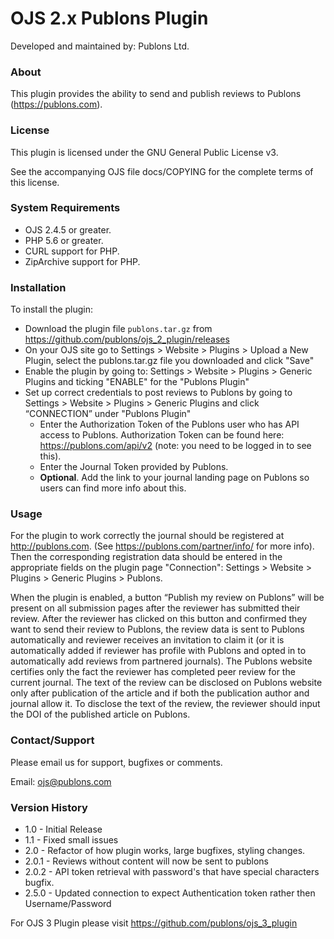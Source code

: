 # OJS 2.x Publons Plugin

Developed and maintained by: Publons Ltd.

### About
This plugin provides the ability to send and publish reviews to Publons (https://publons.com).

### License
This plugin is licensed under the GNU General Public License v3.

See the accompanying OJS file docs/COPYING for the complete terms of this license.

### System Requirements
- OJS 2.4.5 or greater.
- PHP 5.6 or greater.
- CURL support for PHP.
- ZipArchive support for PHP.

### Installation
To install the plugin:
 - Download the plugin file `publons.tar.gz` from https://github.com/publons/ojs_2_plugin/releases
 - On your OJS site go to Settings > Website > Plugins > Upload a New Plugin,
   select the publons.tar.gz file you downloaded  and click "Save"
 - Enable the plugin by going to:  Settings > Website > Plugins > Generic Plugins and ticking "ENABLE" for the "Publons Plugin"
 - Set up correct credentials to post reviews to Publons by going to Settings > Website > Plugins > Generic Plugins and click “CONNECTION” under "Publons Plugin"
   - Enter the Authorization Token of the Publons user who has API access to Publons. Authorization Token can be found here: https://publons.com/api/v2 (note: you need to be logged in to see this).
   - Enter the Journal Token provided by Publons.
   - __Optional__. Add the link to your journal landing page on Publons so users can find more info about this.

### Usage
For the plugin to work correctly the journal should be registered at http://publons.com. (See https://publons.com/partner/info/ for more info). Then the corresponding registration data should be entered in the appropriate fields on the plugin page "Connection": Settings > Website > Plugins > Generic Plugins > Publons.

When the plugin is enabled, a button “Publish my review on Publons” will be present on all submission pages after the reviewer has submitted their review. After the reviewer has clicked on this button and confirmed they want to send their review to Publons, the review data is sent to Publons automatically and reviewer receives an invitation to claim it (or it is automatically added if reviewer has profile with Publons and opted in to automatically add reviews from partnered journals).
The Publons website certifies only the fact the reviewer has completed peer review for the current journal. The text of the review can be disclosed on Publons website only after publication of the article and if both the publication author and journal allow it. To disclose the text of the review, the reviewer should input the DOI of the published article on Publons.

### Contact/Support
Please email us for support, bugfixes or comments.

Email: <ojs@publons.com>

### Version History
- 1.0 - Initial Release
- 1.1 - Fixed small issues
- 2.0 - Refactor of how plugin works, large bugfixes, styling changes.
- 2.0.1 - Reviews without content will now be sent to publons
- 2.0.2 - API token retrieval with password's that have special characters bugfix.
- 2.5.0 - Updated connection to expect Authentication token rather then Username/Password

For OJS 3 Plugin please visit https://github.com/publons/ojs_3_plugin
